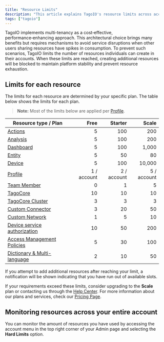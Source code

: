 ```yaml
---
title: "Resource Limits"
description: "This article explains TagoIO's resource limits across account plans and lists the per-plan limits for common resource types, noting that most limits apply per Profile."
tags: ["tagoio"]
---
```

TagoIO implements multi-tenancy as a cost‑effective, performance‑enhancing approach. This architectural choice brings many benefits but requires mechanisms to avoid service disruptions when other users sharing resources have spikes in consumption. To prevent such scenarios, TagoIO limits the number of resources individuals can create in their accounts. When these limits are reached, creating additional resources will be blocked to maintain platform stability and prevent resource exhaustion.

## Limits for each resource

The limits for each resource are determined by your specific plan. The table below shows the limits for each plan.

> **Note:** Most of the limits below are applied per [Profile](../../account/profiles).

| Resource type / Plan | Free | Starter | Scale |
|---|---:|---:|---:|
| [Actions](../../actions/index) | 5 | 100 | 200 |
| [Analysis](../../analysis/index) | 5 | 100 | 200 |
| [Dashboard](../../dashboards/creating-dashboard-tabs) | 5 | 100 | 1,000 |
| [Entity](entities/index) | 5 | 50 | 80 |
| [Device](../../devices/index) | 5 | 100 | 10,000 |
| [Profile](../../account/profiles) | 1 / account | 2 / account | 5 / account |
| [Team Member](../../account/team-management-sharing-your-profile) | 0 | 1 | 5 |
| [TagoCore](/tagocore) | 10 | 10 | 10 |
| [TagoCore Cluster](/tagocore/tagocore-cluster) | 3 | 3 | 3 |
| [Custom Connector](../../integrations/index) | 3 | 20 | 50 |
| [Custom Network](../../integrations/creating-a-network-integration) | 1 | 5 | 10 |
| [Device service authorization](../../integrations/general/authorization) | 10 | 50 | 200 |
| [Access Management Policies](../../tagorun/access-management/index) | 5 | 30 | 100 |
| [Dictionary & Multi-language](../../dictionaries) | 2 | 10 | 50 |

If you attempt to add additional resources after reaching your limit, a notification will be shown indicating that you have run out of available slots.

If your requirements exceed these limits, consider upgrading to the **Scale** plan or contacting us through the [Help Center](https://help.tago.io/portal/en/newticket). For more information about our plans and services, check our [Pricing Page](https://tago.io/pricing).

## Monitoring resources across your entire account

You can monitor the amount of resources you have used by accessing the account menu in the top right corner of your Admin page and selecting the **Hard Limits** option.